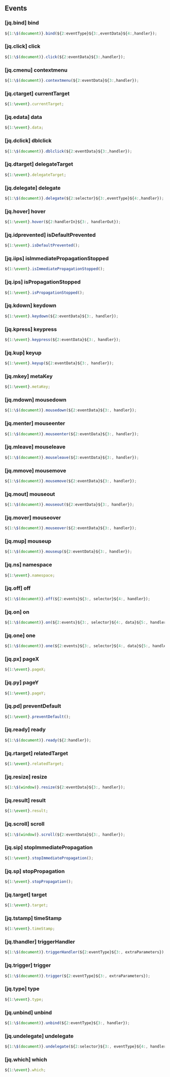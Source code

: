 ## Events

### [jq.bind] bind

```javascript
${1:\$(document)}.bind(${2:eventType}${3:,eventData}${4:,handler});
```

### [jq.click] click

```javascript
${1:\$(document)}.click(${2:eventData}${3:,handler});
```

### [jq.cmenu] contextmenu

```javascript
${1:\$(document)}.contextmenu(${2:eventData}${3:,handler});
```

### [jq.ctarget] currentTarget

```javascript
${1:\event}.currentTarget;
```

### [jq.edata] data

```javascript
${1:\event}.data;
```

### [jq.dclick] dblclick

```javascript
${1:\$(document)}.dblclick(${2:eventData}${3:,handler});
```

### [jq.dtarget] delegateTarget

```javascript
${1:\event}.delegateTarget;
```

### [jq.delegate] delegate

```javascript
${1:\$(document)}.delegate(${2:selector}${3:,eventType}${4:,handler});
```

### [jq.hover] hover

```javascript
${1:\event}.hover(${2:handlerIn}${3:, handlerOut});
```

### [jq.idprevented] isDefaultPrevented

```javascript
${1:\event}.isDefaultPrevented();
```

### [jq.iips] isImmediatePropagationStopped

```javascript
${1:\event}.isImmediatePropagationStopped();
```

### [jq.ips] isPropagationStopped

```javascript
${1:\event}.isPropagationStopped();
```

### [jq.kdown] keydown

```javascript
${1:\event}.keydown(${2:eventData}${3:, handler});
```

### [jq.kpress] keypress

```javascript
${1:\event}.keypress(${2:eventData}${3:, handler});
```

### [jq.kup] keyup

```javascript
${1:\event}.keyup(${2:eventData}${3:, handler});
```

### [jq.mkey] metaKey

```javascript
${1:\event}.metaKey;
```

### [jq.mdown] mousedown

```javascript
${1:\$(document)}.mousedown(${2:eventData}${3:, handler});
```

### [jq.menter] mouseenter

```javascript
${1:\$(document)}.mouseenter(${2:eventData}${3:, handler});
```

### [jq.mleave] mouseleave

```javascript
${1:\$(document)}.mouseleave(${2:eventData}${3:, handler});
```

### [jq.mmove] mousemove

```javascript
${1:\$(document)}.mousemove(${2:eventData}${3:, handler});
```

### [jq.mout] mouseout

```javascript
${1:\$(document)}.mouseout(${2:eventData}${3:, handler});
```

### [jq.mover] mouseover

```javascript
${1:\$(document)}.mouseover(${2:eventData}${3:, handler});
```

### [jq.mup] mouseup

```javascript
${1:\$(document)}.mouseup(${2:eventData}${3:, handler});
```

### [jq.ns] namespace

```javascript
${1:\event}.namespace;
```

### [jq.off] off

```javascript
${1:\$(document)}.off(${2:events}${3:, selector}${4:, handler});
```

### [jq.on] on

```javascript
${1:\$(document)}.on(${2:events}${3:, selector}${4:, data}${5:, handler});
```

### [jq.one] one

```javascript
${1:\$(document)}.one(${2:events}${3:, selector}${4:, data}${5:, handler});
```

### [jq.px] pageX

```javascript
${1:\event}.pageX;
```

### [jq.py] pageY

```javascript
${1:\event}.pageY;
```

### [jq.pd] preventDefault

```javascript
${1:\event}.preventDefault();
```

### [jq.ready] ready

```javascript
${1:\$(document)}.ready(${2:handler});
```

### [jq.rtarget] relatedTarget

```javascript
${1:\event}.relatedTarget;
```

### [jq.resize] resize

```javascript
${1:\$(window)}.resize(${2:eventData}${3:, handler});
```

### [jq.result] result

```javascript
${1:\event}.result;
```

### [jq.scroll] scroll

```javascript
${1:\$(window)}.scroll(${2:eventData}${3:, handler});
```

### [jq.sip] stopImmediatePropagation

```javascript
${1:\event}.stopImmediatePropagation();
```

### [jq.sp] stopPropagation

```javascript
${1:\event}.stopPropagation();
```

### [jq.target] target

```javascript
${1:\event}.target;
```

### [jq.tstamp] timeStamp

```javascript
${1:\event}.timeStamp;
```

### [jq.thandler] triggerHandler

```javascript
${1:\$(document)}.triggerHandler(${2:eventType}${3:, extraParameters});
```

### [jq.trigger] trigger

```javascript
${1:\$(document)}.trigger(${2:eventType}${3:, extraParameters});
```

### [jq.type] type

```javascript
${1:\event}.type;
```

### [jq.unbind] unbind

```javascript
${1:\$(document)}.unbind(${2:eventType}${3:, handler});
```

### [jq.undelegate] undelegate

```javascript
${1:\$(document)}.undelegate(${2:selector}${3:, eventType}${4:, handler});
```

### [jq.which] which

```javascript
${1:\event}.which;
```
